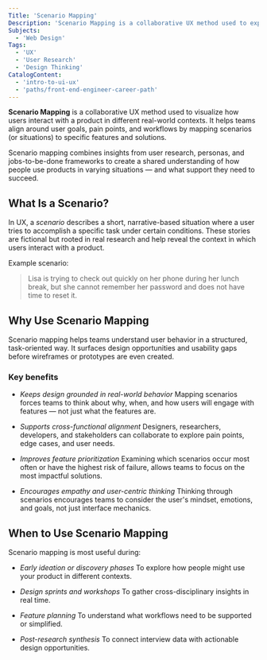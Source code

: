 ```yaml
---
Title: 'Scenario Mapping'
Description: 'Scenario Mapping is a collaborative UX method used to explore and prioritize user goals, pain points, and actions across various situations.'
Subjects:
  - 'Web Design'
Tags:
  - 'UX'
  - 'User Research'
  - 'Design Thinking'
CatalogContent:
  - 'intro-to-ui-ux'
  - 'paths/front-end-engineer-career-path'
---
```


**Scenario Mapping** is a collaborative UX method used to visualize how users interact with a product in different real-world contexts. It helps teams align around user goals, pain points, and workflows by mapping scenarios (or situations) to specific features and solutions.

Scenario mapping combines insights from user research, personas, and jobs-to-be-done frameworks to create a shared understanding of how people use products in varying situations — and what support they need to succeed.

## What Is a Scenario?

In UX, a _scenario_ describes a short, narrative-based situation where a user tries to accomplish a specific task under certain conditions. These stories are fictional but rooted in real research and help reveal the context in which users interact with a product.

Example scenario:

> Lisa is trying to check out quickly on her phone during her lunch break, but she cannot remember her password and does not have time to reset it.

## Why Use Scenario Mapping

Scenario mapping helps teams understand user behavior in a structured, task-oriented way. It surfaces design opportunities and usability gaps before wireframes or prototypes are even created.

### Key benefits

- _Keeps design grounded in real-world behavior_
  Mapping scenarios forces teams to think about why, when, and how users will engage with features — not just what the features are.

- _Supports cross-functional alignment_
  Designers, researchers, developers, and stakeholders can collaborate to explore pain points, edge cases, and user needs.

- _Improves feature prioritization_
  Examining which scenarios occur most often or have the highest risk of failure, allows teams to focus on the most impactful solutions.

- _Encourages empathy and user-centric thinking_
  Thinking through scenarios encourages teams to consider the user's mindset, emotions, and goals, not just interface mechanics.

## When to Use Scenario Mapping

Scenario mapping is most useful during:

- _Early ideation or discovery phases_
  To explore how people might use your product in different contexts.

- _Design sprints and workshops_
  To gather cross-disciplinary insights in real time.

- _Feature planning_
  To understand what workflows need to be supported or simplified.

- _Post-research synthesis_
  To connect interview data with actionable design opportunities.

